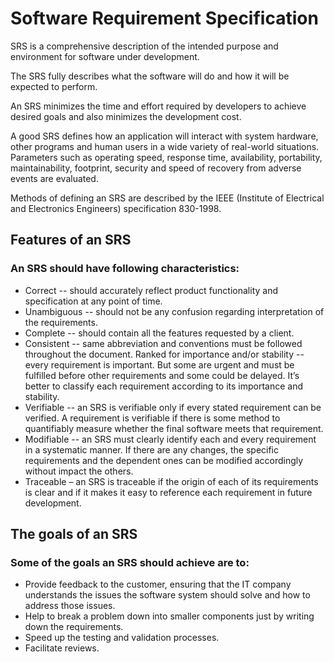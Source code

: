 # Software Requirement Specification
SRS is a comprehensive description of the intended purpose and environment for software under development. 

The SRS fully describes what the software will do and how it will be expected to perform.

An SRS minimizes the time and effort required by developers to achieve desired goals and also minimizes the development cost. 

A good SRS defines how an application will interact with system hardware, other programs and human users in a wide variety of real-world situations. Parameters such as operating speed, response time, availability, portability, maintainability, footprint, security and speed of recovery from adverse events are evaluated. 

Methods of defining an SRS are described by the IEEE (Institute of Electrical and Electronics Engineers) specification 830-1998.


## Features of an SRS
### An SRS should have following characteristics:

- Correct -- should accurately reflect product functionality and specification at any point of time.
- Unambiguous -- should not be any confusion regarding interpretation of the requirements.
- Complete -- should contain all the features requested by a client.
- Consistent -- same abbreviation and conventions must be followed throughout the document.
Ranked for importance and/or stability -- every requirement is important. But some are urgent and must be fulfilled before other requirements and some could be delayed. It’s better to classify each requirement according to its importance and stability.
- Verifiable -- an SRS is verifiable only if every stated requirement can be verified. A requirement is verifiable if there is some method to quantifiably measure whether the final software meets that requirement.
- Modifiable -- an SRS must clearly identify each and every requirement in a systematic manner. If there are any changes, the specific requirements and the dependent ones can be modified accordingly without impact the others.
- Traceable – an SRS is traceable if the origin of each of its requirements is clear and if it makes it easy to reference each requirement in future development.

## The goals of an SRS
### Some of the goals an SRS should achieve are to:
- Provide feedback to the customer, ensuring that the IT company understands the issues the software system should solve and how to address those issues.
- Help to break a problem down into smaller components just by writing down the requirements.
- Speed up the testing and validation processes.
- Facilitate reviews.
